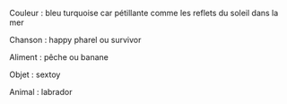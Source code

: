 Couleur : bleu turquoise car pétillante comme les reflets du soleil dans la mer 

Chanson : happy pharel ou survivor

Aliment : pêche ou banane

Objet : sextoy

Animal : labrador 
